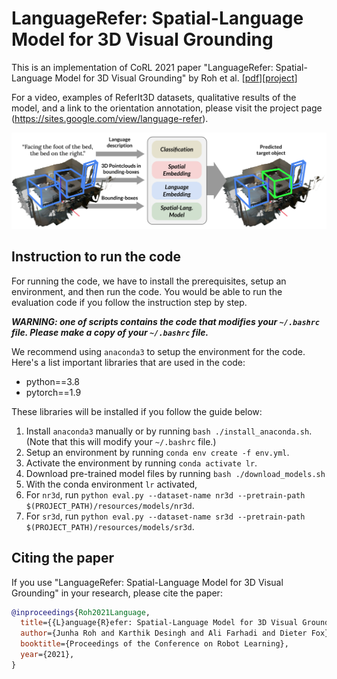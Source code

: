 # LanguageRefer: Spatial-Language Model for 3D Visual Grounding

This is an implementation of CoRL 2021 paper "LanguageRefer: Spatial-Language Model for 3D Visual Grounding" by Roh et al. [[pdf](https://openreview.net/pdf?id=dgQdvPZnH-t)][[project](https://sites.google.com/view/language-refer)]

For a video, examples of ReferIt3D datasets, qualitative results of the model, and a link to the orientation annotation, please visit the project page (https://sites.google.com/view/language-refer).

![LR Figure](/resources/lr.png)


## Instruction to run the code

For running the code, we have to install the prerequisites, setup an environment, and then run the code.
You would be able to run the evaluation code if you follow the instruction step by step.

***WARNING: one of scripts contains the code that modifies your `~/.bashrc` file. 
Please make a copy of your `~/.bashrc` file.***

We recommend using `anaconda3` to setup the environment for the code.
Here's a list important libraries that are used in the code:

* python==3.8
* pytorch==1.9

These libraries will be installed if you follow the guide below:

1. Install `anaconda3` manually or by running `bash ./install_anaconda.sh`. (Note that this will modify your `~/.bashrc` file.)
1. Setup an environment by running `conda env create -f env.yml`.
1. Activate the environment by running `conda activate lr`.
1. Download pre-trained model files by running `bash ./download_models.sh`
1. With the conda environment `lr` activated,
  1. For `nr3d`, run `python eval.py --dataset-name nr3d --pretrain-path $(PROJECT_PATH)/resources/models/nr3d`.
  1. For `sr3d`, run `python eval.py --dataset-name sr3d --pretrain-path $(PROJECT_PATH)/resources/models/sr3d`.


## Citing the paper
If you use "LanguageRefer: Spatial-Language Model for 3D Visual Grounding" in your research, please cite the paper:
```bibtex
@inproceedings{Roh2021Language,
  title={{L}anguage{R}efer: Spatial-Language Model for 3D Visual Grounding},
  author={Junha Roh and Karthik Desingh and Ali Farhadi and Dieter Fox},
  booktitle={Proceedings of the Conference on Robot Learning},
  year={2021},
}
```
